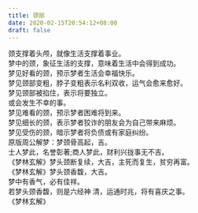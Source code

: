```yaml
---
title: 颈部
date: 2020-02-15T20:54:12+08:00
draft: false
---
```


颈支撑着头颅，就像生活支撑着事业。<br>
梦中的颈，象征生活的支撑，意味着生活中会得到成功。<br>
梦见好看的颈，预示梦者生活会幸福快乐。<br>
梦见颈部变粗，脖子变粗表示名利双收，运气会愈来愈好。<br>
梦见颈部被掐住，表示将要独立。<br>
或会发生不幸的事。<br>
梦见难看的颈，预示梦者困难将到来。<br>
梦见细长的颈，表示梦者狡诈的朋友会为自己带来麻烦。<br>
梦见受伤的颈，暗示梦者将负债或有家庭纠纷。<br>
原版周公解梦：梦颈骨高起，吉。<br>
士人梦此，名誉彰著;商人梦此，财利兴拢事无不吉。<br>
《梦林玄解》梦头颈断复续，大吉，主死而复生，贫穷再富。<br>
《梦林玄解》梦头颈香馥，大吉。<br>
梦中有香气，必有佳祥。<br>
若梦头颈香馥，则是六经神 清，运通时兆，将有喜庆之事。<br>
《梦林玄解》